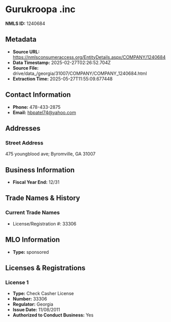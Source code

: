 # Gurukroopa .inc

**NMLS ID:** 1240684

## Metadata
- **Source URL:** https://nmlsconsumeraccess.org/EntityDetails.aspx/COMPANY/1240684
- **Data Timestamp:** 2025-02-27T02:26:52.704Z
- **Source File:** drive/data_/georgia/31007/COMPANY/COMPANY_1240684.html
- **Extraction Time:** 2025-05-27T11:55:09.677448

## Contact Information
- **Phone:** 478-433-2875
- **Email:** hbpatel74@yahoo.com

## Addresses
### Street Address
475 youngblood ave; Byromville, GA 31007

## Business Information
- **Fiscal Year End:** 12/31

## Trade Names & History
### Current Trade Names
- License/Registration #: 33306

## MLO Information
- **Type:** sponsored

## Licenses & Registrations

### License 1
- **Type:** Check Casher License
- **Number:** 33306
- **Regulator:** Georgia
- **Issue Date:** 11/08/2011
- **Authorized to Conduct Business:** Yes
